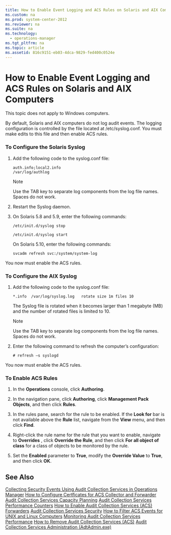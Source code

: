```yaml
---
title: How to Enable Event Logging and ACS Rules on Solaris and AIX Computers
ms.custom: na
ms.prod: system-center-2012
ms.reviewer: na
ms.suite: na
ms.technology: 
  - operations-manager
ms.tgt_pltfrm: na
ms.topic: article
ms.assetid: 816c9151-eb03-4dca-9829-fed400c0524e
---
```

# How to Enable Event Logging and ACS Rules on Solaris and AIX Computers
This topic does not apply to Windows computers.

By default, Solaris and AIX computers do not log audit events. The logging configuration is controlled by the file located at \/etc\/syslog.conf. You must make edits to this file and then enable ACS rules.

### To Configure the Solaris Syslog

1.  Add the following code to the syslog.conf file:

    `auth.info;local2.info                                        /var/log/authlog`

    > [!NOTE]
    > Use the TAB key to separate log components from the log file names. Spaces do not work.

2.  Restart the Syslog daemon.

3.  On Solaris 5.8 and 5.9, enter the following commands:

    `/etc/init.d/syslog stop`

    `/etc/init.d/syslog start`

    On Solaris 5.10, enter the following commands:

    `svcadm refresh svc:/system/system-log`

You now must enable the ACS rules.

### To Configure the AIX Syslog

1.  Add the following code to the syslog.conf file:

    `*.info  /var/log/syslog.log   rotate size 1m files 10`

    The Syslog file is rotated when it becomes larger than 1 megabyte \(MB\) and the number of rotated files is limited to 10.

    > [!NOTE]
    > Use the TAB key to separate log components from the log file names. Spaces do not work.

2.  Enter the following command to refresh the computer’s configuration:

    `# refresh –s syslogd`

You now must enable the ACS rules.

### To Enable ACS Rules

1.  In the **Operations** console, click **Authoring**.

2.  In the navigation pane, click **Authoring**, click **Management Pack Objects**, and then click **Rules**.

3.  In the rules pane, search for the rule to be enabled. If the **Look for** bar is not available above the **Rule** list, navigate from the **View** menu, and then click **Find**.

4.  Right\-click the rule name for the rule that you want to enable, navigate to **Overrides** , click **Override the Rule**, and then click **For all object of class** for a class of objects to be monitored by the rule.

5.  Set the **Enabled** parameter to **True**, modify the **Override Value** to **True**, and then click **OK**.

## See Also
[Collecting Security Events Using Audit Collection Services in Operations Manager](../Topic/Collecting-Security-Events-Using-Audit-Collection-Services-in-Operations-Manager.md)
[How to Configure Certficates for ACS Collector and Forwarder](../Topic/How-to-Configure-Certficates-for-ACS-Collector-and-Forwarder.md)
[Audit Collection Services Capacity Planning](../Topic/Audit-Collection-Services-Capacity-Planning.md)
[Audit Collection Services Performance Counters](../Topic/Audit-Collection-Services-Performance-Counters.md)
[How to Enable Audit Collection Services &#40;ACS&#41; Forwarders](../Topic/How-to-Enable-Audit-Collection-Services--ACS--Forwarders.md)
[Audit Collection Services Security](../Topic/Audit-Collection-Services-Security.md)
[How to Filter ACS Events for UNIX and Linux Computers](../Topic/How-to-Filter-ACS-Events-for-UNIX-and-Linux-Computers.md)
[Monitoring Audit Collection Services Performance](../Topic/Monitoring-Audit-Collection-Services-Performance.md)
[How to Remove Audit Collection Services &#40;ACS&#41;](../Topic/How-to-Remove-Audit-Collection-Services--ACS-.md)
[Audit Collection Services Administration &#40;AdtAdmin.exe&#41;](../Topic/Audit-Collection-Services-Administration--AdtAdmin.exe-.md)


